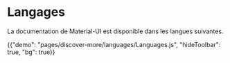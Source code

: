 # Langages

<p class="description">La documentation de Material-UI est disponible dans les langues suivantes.</p>

{{"demo": "pages/discover-more/languages/Languages.js", "hideToolbar": true, "bg": true}}
